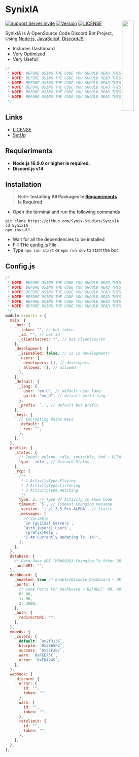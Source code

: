 # SynixIA

<a href="https://discord.gg/RfBbmrmegw"><img align="right" src="https://media.discordapp.net/attachments/1008815664452087998/1013499646292807770/android-chrome-512x512.png" width=27%></a>

[![Support Server Invite](https://img.shields.io/discord/923558169131749396.svg?color=7289da&label=SynixStudios&logo=discord&style=flat-square)](https://discord.gg/RfBbmrmegw)
[![Version](https://img.shields.io/badge/Version-v0.0.1a-informational?color=7289da&style=flat-square)](#synixia)
[![LICENSE](https://img.shields.io/badge/LICENSE-GPL_3.0-informational?color=7289da&style=flat-square)](#synixia)

SynixIA Is A OpenSource Code Discord Bot Project, Using [Node.js](https://nodejs.org/), [JavaScript](https://developer.mozilla.org/en-US/docs/Web/JavaScript), [DiscordJS](https://github.com/discordjs/discord.js).

- Includes Dashboard
- Very Optimized
- Very Usefull

```js
/*
 * NOTE: BEFORE USING THE CODE YOU SHOULD READ THIS ISSUE https://github.com/Synix-Studios/SynixIA/issues/2
 * NOTE: BEFORE USING THE CODE YOU SHOULD READ THIS ISSUE https://github.com/Synix-Studios/SynixIA/issues/2
 * NOTE: BEFORE USING THE CODE YOU SHOULD READ THIS ISSUE https://github.com/Synix-Studios/SynixIA/issues/2
 * NOTE: BEFORE USING THE CODE YOU SHOULD READ THIS ISSUE https://github.com/Synix-Studios/SynixIA/issues/2
 * NOTE: BEFORE USING THE CODE YOU SHOULD READ THIS ISSUE https://github.com/Synix-Studios/SynixIA/issues/2
 * NOTE: BEFORE USING THE CODE YOU SHOULD READ THIS ISSUE https://github.com/Synix-Studios/SynixIA/issues/2
 */
```

## Links

- [LICENSE](https://github.com/Synix-Studios/SynixIA/blob/main/LICENSE.rst)
- [SetUp](#quick-links)

## Requieriments

- **Node.js 16.9.0 or higher is required.**
- **Discord.js v14**

## Installation

> Note: **Installing All Packages In [Requieriments](#requieriments) Is Required**

- Open the terminal and run the following commands

```sh-session
git clone https://github.com/Synix-Studios/SynixIA
cd SynixIA
npm install
```

- Wait for all the dependencies to be installed
- Fill THe [config.js](#configjs) File
- Type `npm run start` or `npm run dev` to start the bot

## Config.js

```js
/*
 * NOTE: BEFORE USING THE CODE YOU SHOULD READ THIS ISSUE https://github.com/Synix-Studios/SynixIA/issues/2
 * NOTE: BEFORE USING THE CODE YOU SHOULD READ THIS ISSUE https://github.com/Synix-Studios/SynixIA/issues/2
 * NOTE: BEFORE USING THE CODE YOU SHOULD READ THIS ISSUE https://github.com/Synix-Studios/SynixIA/issues/2
 * NOTE: BEFORE USING THE CODE YOU SHOULD READ THIS ISSUE https://github.com/Synix-Studios/SynixIA/issues/2
 * NOTE: BEFORE USING THE CODE YOU SHOULD READ THIS ISSUE https://github.com/Synix-Studios/SynixIA/issues/2
 * NOTE: BEFORE USING THE CODE YOU SHOULD READ THIS ISSUE https://github.com/Synix-Studios/SynixIA/issues/2
 */
module.exports = {
  main: {
    _bot: {
      _token: "", // bot token
      _id: "", // bot id
      _clientSecret: "", // bot clientSecret
    },
    _development: {
      _isEnabled: false, // is in development?
      _users: {
        developers: [], // developers
        allowed: [], // allowed
      },
    },
    _default: {
      _lang: {
        user: "en_U", // default user lang
        guild: "en_U", // default guild lang
      },
      _prefix: `.`, // default bot prefix
    },
    _keys: {
      // Encrypting Datas Keys
      _default: {
        key: "",
      },
    },
  },
  profile: {
    _status: {
      /* Types: online, idle, invisible, dnd ~ DEFAULT: online*/
      type: `idle`, // Discord Status
    },
    _rcp: {
      /**
       * 1 ActivityType.Playing
       * 2 ActivityType.Listening
       * 3 ActivityType.Watching
       */
      type: 2, // Type Of Activity In Enum Code
      timeout: `5`, // Timeout Changing Message
      _version: `| v1.3.5 Pre-ALPHA`, // Static
      _messages: [
        // Variable
        `In {guilds} Servers`,
        `With {users} Users`,
        `{prefix}help`,
        "I Am Currently Updating To .14!",
      ],
    },
  },
  database: {
    /* Data Base URI (MONGODB) Changing To Other DB In Future*/
    _authURI: "",
  },
  dashboard: {
    _enabled: true /* Enable/Disable Dashboard ~ DEFAULT: false */,
    _ports: {
      /* Some Ports For Dashboard ~ DEFAULT: 80, 90 */
      0: 80,
      1: 90,
      2: 3000,
    },
    _auth: {
      redirectURI: "",
    },
  },
  embeds: {
    _colors: {
      default: `0x2f3136`,
      blurple: `0x5865F2`,
      success: `0x57F287`,
      warn: `0xFEE75C`,
      error: `0xED4245`,
    },
  },
  webhook: {
    _discord: {
      error: {
        id: "",
        token: "",
      },
      warn: {
        id: "",
        token: "",
      },
      ratelimit: {
        id: "",
        token: "",
      },
    },
  },
};
```
